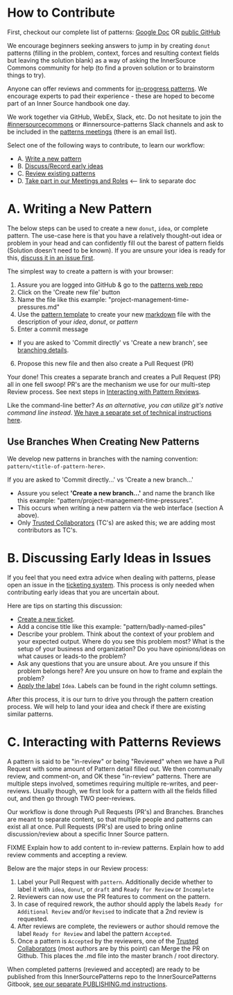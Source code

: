 # How to Contribute

First, checkout our complete list of patterns: [Google Doc](https://docs.google.com/spreadsheets/d/17KPZdCoquTnYSj03pX4v2vn8lrSYO_6HK20u1cwaLPg/edit#gid=0) OR [public GitHub](https://github.com/paypal/InnerSourcePatterns#reviewed-patterns-proven-and-reviewed)

We encourage beginners seeking answers to jump in by creating `donut` patterns (filling in the problem, context, forces and resulting context fields but leaving the solution blank) as a way of asking the InnerSource Commons community for help (to find a proven solution or to brainstorm things to try). 

Anyone can offer reviews and comments for [in-progress patterns](https://github.com/paypal/InnerSourcePatterns/pulls). We encourage experts to pad their experience - these are hoped to become part of an Inner Source handbook one day.

We work together via GitHub, WebEx, Slack, etc. Do not hesitate to join the [#innersourcecommons](https://isc-inviter.herokuapp.com/) or #innersource-patterns Slack channels and ask to be included in the [patterns meetings](/meta/meetings.md) (there is an email list).

Select one of the following ways to contribute, to learn our workflow:

* A. [Write a new pattern](#a-writing-a-new-pattern)
* B. [Discuss/Record early ideas](#b-discussing-early-ideas-in-issues)
* C. [Review existing patterns](#c-interacting-with-patterns-reviews)
* D. [Take part in our Meetings and Roles](/meta/meetings.md) <-- link to separate doc


# A. Writing a New Pattern

The below steps can be used to create a new `donut`, `idea`, or complete pattern. The use-case here is that you have a relatively thought-out idea or problem in your head and can confidently fill out the barest of pattern fields (Solution doesn't need to be known). If you are unsure your idea is ready for this, [discuss it in an issue first](#discussing-early-ideas-in-issues).

The simplest way to create a pattern is with your browser:

1. Assure you are logged into GitHub & go to the [patterns web repo](https://github.com/paypal/InnerSourcePatterns)
2. Click on the 'Create new file' button
3. Name the file like this example: "project-management-time-pressures.md"
4. Use the [pattern template](https://raw.githubusercontent.com/paypal/InnerSourcePatterns/master/meta/pattern-template.md) to create your new [markdown](/meta/markdown-info.md) file with the description of your _idea_, _donut_, or _pattern_
5. Enter a commit message
  * If you are asked to 'Commit directly' vs 'Create a new branch', see [branching details](#use-branches-when-creating-new-patterns).
6. Propose this new file and then also create a Pull Request (PR)

Your done! This creates a separate branch and creates a Pull Request (PR) all in one fell swoop! PR's are the mechanism we use for our multi-step Review process. See next steps in [Interacting with Pattern Reviews](#c-interacting-with-patterns-reviews).

Like the command-line better? *As an alternative, you can utilize git's native command line instead*. [We have a separate set of technical instructions here](/meta/technical-git-howto.md).


## Use Branches When Creating New Patterns
We develop new patterns in branches with the naming convention:  
`pattern/<title-of-pattern-here>`.

If you are asked to 'Commit directly...' vs 'Create a new branch...'

* Assure you select **'Create a new branch...'** and name the branch like this example: "pattern/project-management-time-pressures". 
* This occurs when writing a new pattern via the web interface (section A above).
* Only [Trusted Collaborators](/meta/trusted-collaborators.md) (TC's) are asked this; we are adding most contributors as TC's.



# B. Discussing Early Ideas in Issues

If you feel that you need extra advice when dealing with patterns, please open an issue in the [ticketing system](https://github.com/paypal/InnerSourcePatterns/issues). This process is only needed when contributing early ideas that you are uncertain about. 

Here are tips on starting this discussion:

* [Create a new ticket](https://github.com/paypal/InnerSourcePatterns/issues/new).
* Add a concise title like this example: "pattern/badly-named-piles"
* Describe your problem. Think about the context of your problem and your expected output. Where do you see this problem most? What is the setup of your business and organization? Do you have opinions/ideas on what causes or leads-to the problem?
* Ask any questions that you are unsure about. Are you unsure if this problem belongs here? Are you unsure on how to frame and explain the problem?
* [Apply the label](https://help.github.com/articles/applying-labels-to-issues-and-pull-requests/) `Idea`. Labels can be found in the right column settings.

After this process, it is our turn to drive you through the pattern creation process. We will help to land your idea and check if there are existing  similar patterns.



# C. Interacting with Patterns Reviews

A pattern is said to be "in-review" or being "Reviewed" when we have a Pull Request with some amount of Pattern detail filled out. We then communally review, and comment-on, and OK these "in-review" patterns. There are multiple steps involved, sometimes requiring multiple re-writes, and peer-reviews. Usually though, we first look for a pattern with all the fields filled out, and then go through TWO peer-reviews.

Our workflow is done through Pull Requests (PR's) and Branches. Branches are meant to separate content, so that multiple people and patterns can exist all at once. Pull Requests (PR's) are used to bring online discussion/review about a specific Inner Source pattern. 

FIXME Explain how to add content to in-review patterns. Explain how to add review comments and accepting a review.

Below are the major steps in our Review process:

1. Label your Pull Request with `pattern`. Additionally decide whether to label it with `idea`, `donut`, or `draft` and `Ready for Review` or `Incomplete`
2. Reviewers can now use the PR features to comment on the pattern.
3. In case of required rework, the author should apply the labels `Ready for Additional Review` and/or `Revised` to indicate that a 2nd review is requested.
4. After reviews are complete, the reviewers or author should remove the label `Ready for Review` and label the pattern `Accepted`.
5. Once a pattern is `Accepted` by the reviewers, one of the [Trusted Collaborators](/meta/trusted-collaborators.md) (most authors are by this point) can  Merge the PR on Github. This places the .md file into the master branch / root directory.

When completed patterns (reviewed and accepted) are ready to be published from this InnerSourcePatterns repo to the InnerSourcePatterns Gitbook, [see our separate PUBLISHING.md instructions](/meta/publishing.md).
